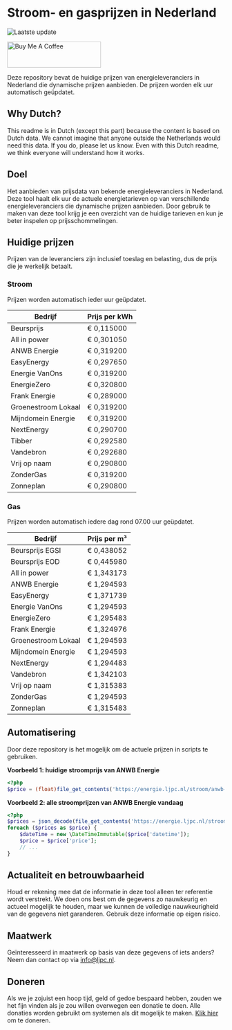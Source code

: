 # Stroom- en gasprijzen in Nederland

![Laatste update](https://img.shields.io/badge/laatste%20update-2024--11--17%2021%3A00%20CET-brightgreen)

<a href="https://www.buymeacoffee.com/Lars-" target="_blank"><img src="https://cdn.buymeacoffee.com/buttons/v2/default-orange.png" alt="Buy Me A Coffee" height="60" style="height: 60px !important;width: 217px !important;" ></a>

Deze repository bevat de huidige prijzen van energieleveranciers in Nederland die dynamische prijzen aanbieden. De prijzen worden elk uur automatisch geüpdatet.

## Why Dutch?

This readme is in Dutch (except this part) because the content is based on Dutch data. We cannot imagine that anyone outside the Netherlands would need this data. If you do, please let us know. Even with this Dutch readme, we think
everyone will understand how it works.

## Doel

Het aanbieden van prijsdata van bekende energieleveranciers in Nederland. Deze tool haalt elk uur de actuele energietarieven op van verschillende energieleveranciers die dynamische prijzen aanbieden. Door gebruik te maken van deze tool
krijg je een overzicht van de huidige tarieven en kun je beter inspelen op prijsschommelingen.

## Huidige prijzen

Prijzen van de leveranciers zijn inclusief toeslag en belasting, dus de prijs die je werkelijk betaalt.

### Stroom

Prijzen worden automatisch ieder uur geüpdatet.

 Bedrijf | Prijs per kWh 
---------|---------------
Beursprijs | € 0,115000
All in power | € 0,301050
ANWB Energie | € 0,319200
EasyEnergy | € 0,297650
Energie VanOns | € 0,319200
EnergieZero | € 0,320800
Frank Energie | € 0,289000
Groenestroom Lokaal | € 0,319200
Mijndomein Energie | € 0,319200
NextEnergy | € 0,290700
Tibber | € 0,292580
Vandebron | € 0,292680
Vrij op naam | € 0,290800
ZonderGas | € 0,319200
Zonneplan | € 0,290800


### Gas

Prijzen worden automatisch iedere dag rond 07.00 uur geüpdatet.

 Bedrijf | Prijs per m³ 
---------|--------------
Beursprijs EGSI | € 0,438052
Beursprijs EOD | € 0,445980
All in power | € 1,343173
ANWB Energie | € 1,294593
EasyEnergy | € 1,371739
Energie VanOns | € 1,294593
EnergieZero | € 1,295483
Frank Energie | € 1,324976
Groenestroom Lokaal | € 1,294593
Mijndomein Energie | € 1,294593
NextEnergy | € 1,294483
Vandebron | € 1,342103
Vrij op naam | € 1,315383
ZonderGas | € 1,294593
Zonneplan | € 1,315483


## Automatisering

Door deze repository is het mogelijk om de actuele prijzen in scripts te gebruiken.

**Voorbeeld 1: huidige stroomprijs van ANWB Energie**

```php
<?php
$price = (float)file_get_contents('https://energie.ljpc.nl/stroom/anwb-energie-nu.txt');

```

**Voorbeeld 2: alle stroomprijzen van ANWB Energie vandaag**

```php
<?php
$prices = json_decode(file_get_contents('https://energie.ljpc.nl/stroom/all-in-power-vandaag.json'),true);
foreach ($prices as $price) {
    $dateTime = new \DateTimeImmutable($price['datetime']);
    $price = $price['price'];
    // ...
}
```

## Actualiteit en betrouwbaarheid

Houd er rekening mee dat de informatie in deze tool alleen ter referentie wordt verstrekt. We doen ons best om de gegevens zo nauwkeurig en actueel mogelijk te houden, maar we kunnen de volledige nauwkeurigheid van de gegevens niet
garanderen. Gebruik deze informatie op eigen risico.

## Maatwerk

Geïnteresseerd in maatwerk op basis van deze gegevens of iets anders? Neem dan contact op
via [info@ljpc.nl](mailto:info@ljpc.nl?subject=Energie%20prijzen).

## Doneren

Als we je zojuist een hoop tijd, geld of gedoe bespaard hebben, zouden we het fijn vinden als je zou willen overwegen een
donatie te doen. Alle donaties worden gebruikt om systemen als dit mogelijk te
maken. [Klik hier](https://www.buymeacoffee.com/Lars-) om te doneren.
